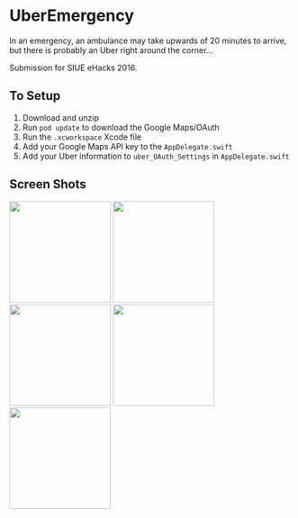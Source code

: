 # UberEmergency

In an emergency, an ambulance may take upwards of 20 minutes to arrive, but there is probably an Uber right around the corner...

Submission for SIUE eHacks 2016.

## To Setup
1. Download and unzip
2. Run `pod update` to download the Google Maps/OAuth 
3. Run the `.xcworkspace` Xcode file
4. Add your Google Maps API key to the `AppDelegate.swift`
5. Add your Uber information to `uber_OAuth_Settings` in `AppDelegate.swift`


## Screen Shots
<img src="https://raw.github.com/khaptonstall/UberEmergency/master/Screens/Screen1.png" width="180" />


<img src="https://raw.github.com/khaptonstall/UberEmergency/master/Screens/Screen2.png" width="180" />


<img src="https://raw.github.com/khaptonstall/UberEmergency/master/Screens/Screen3.png" width="180" />


<img src="https://raw.github.com/khaptonstall/UberEmergency/master/Screens/Screen4.png" width="180" />


<img src="https://raw.github.com/khaptonstall/UberEmergency/master/Screens/Screen5.png" width="180" />

